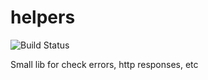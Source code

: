 # helpers
![Build Status](https://travis-ci.org/inhuman/helpers.svg?branch=master)

Small lib for check errors, http responses, etc

